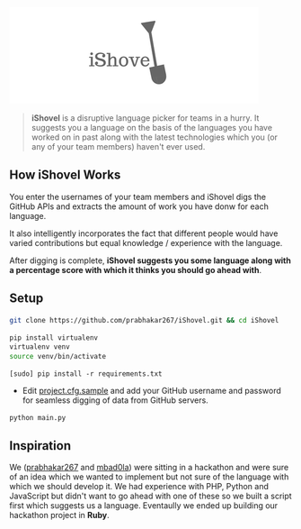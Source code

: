 ![](/meta/iShovel.png)

> **iShovel** is a disruptive language picker for teams in a hurry. It suggests you a language on the basis of the languages you have worked on in past along with the latest technologies which you (or any of your team members) haven't ever used.

## How iShovel Works
You enter the usernames of your team members and iShovel digs the GitHub APIs and extracts the amount of work you have donw for each language.

It also intelligently incorporates the fact that different people would have varied contributions but equal knowledge / experience with the language.

After digging is complete, **iShovel suggests you some language along with a percentage score with which it thinks you should go ahead with**.


## Setup
```bash
git clone https://github.com/prabhakar267/iShovel.git && cd iShovel
```
```bash
pip install virtualenv
virtualenv venv
source venv/bin/activate
```
```
[sudo] pip install -r requirements.txt
```
+ Edit [project.cfg.sample](project.cfg.sample) and add your GitHub username and password for seamless digging of data from GitHub servers.
```
python main.py
```

## Inspiration

We ([prabhakar267](https://github.com/prabhakar267) and [mbad0la](https://github.com/mbad0la)) were sitting in a hackathon and were sure of an idea which we wanted to implement but not sure of the language with which we should develop it. We had experience with PHP, Python and JavaScript but didn't want to go ahead with one of these so we built a script first which suggests us a language. 
Eventaully we ended up building our hackathon project in **Ruby**.
